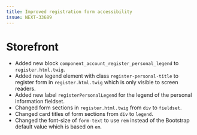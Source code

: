 ```yaml
---
title: Improved registration form accessibility
issue: NEXT-33689
---
```

# Storefront
* Added new block `component_account_register_personal_legend` to `register.html.twig`.
* Added new legend element with class `register-personal-title` to register form in `register.html.twig` which is only visible to screen readers.
* Added new label `registerPersonalLegend` for the legend of the personal information fieldset.
* Changed form sections in `register.html.twig` from `div` to `fieldset`.
* Changed card titles of form sections from `div` to `legend`.
* Changed the font-size of `form-text` to use `rem` instead of the Bootstrap default value which is based on `em`.
